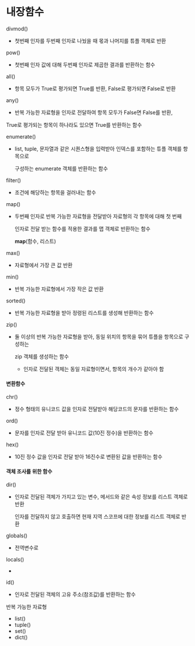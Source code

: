 # 내장함수

divmod() 

- 첫번째 인자를 두번째 인자로 나눴을 때 몫과 나머지를 튜플 객체로 반환

pow() 

- 첫번째 인자 값에 대해 두번째 인자로 제곱한 결과를 반환하는 함수

all() 

-  항목 모두가 True로 평가되면 True를 반환, False로 평가되면 False로 반환

any() 

-  반복 가능한 자료형을 인자로 전달하여 항목 모두가 False면 False를 반환,

  True로 평가되는 항목이 하나라도 있으면 True를 반환하는 함수

enumerate()

- list, tuple, 문자열과 같은 시퀀스형을 입력받아 인덱스를 포함하는 튜플 객체를 항목으로

  구성하는  enumerate 객체를 반환하는 함수

filter()

- 조건에 해당하는 항목을 걸러내는 함수

map()

- 두번째 인자로 반복 가능한 자료형을 전달받아 자료형의 각 항목에 대해 첫 번째

  인자로 전달 받는 함수를 적용한 결과를 맵 객체로 반환하는 함수
  
  **map**(함수, 리스트)

max()

- 자료형에서 가장 큰 값 반환

min()

- 반복 가능한 자료형에서 가장 작은 값 반환

sorted()

- 반복 가능한 자료형을 받아 정령된 리스트를 생성해 반환하는 함수

zip()

- 둘 이상의 반복 가능한 자료형을 받아, 동일 위치의 항목을 묶어 튜플을 항목으로 구성하는

  zip 객체를 생성하는 함수

  * 인자로 전달된 객체는 동일 자료형이면서, 항목의 개수가 같아야 함

#### 변환함수

chr()

- 정수 형태의 유니코드 값을 인자로 전달받아 해당코드의 문자를 반환하는 함수

ord()

- 문자를 인자로 전달 받아 유니코드 값(10진 정수)을 반환하는 함수

hex()

- 10진 정수 값을 인자로 전달 받아 16진수로 변환된 값을 반환하는 함수

#### 객체 조사를 위한 함수

dir()

- 인자로 전달된 객체가 가지고 있는 변수, 메서드와 같은 속성 정보를 리스트 객체로 반환

  인자를 전달하지 않고 호출하면 현재 지역 스코프에 대한 정보를 리스트 객체로 반환

globals()

- 전역변수로

locals()

- 

id()

- 인자로 전달된 객체의 고유 주소(참조값)를 반환하는 함수





반복 가능한 자료형

- list()
- tuple()
- set()
- dict()

